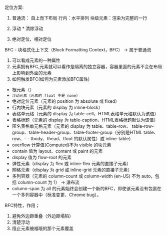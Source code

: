 定位方案:
1. 普通流：
自上而下布局
行内：水平排列
块级元素：渲染为完整的一行

2. 浮动 * 清除浮动
3. 绝对定位、相对定位

BFC - 块格式化上下文（Block Formatting Context，BFC）  -> 属于普通流
1. 可以看成元素的一种属性
2. 元素拥有BFC,元素就可以看作是隔离的独立容器，容器里面的元素不会在布局上影响到外面的元素
3. 如何触发BFC(如何为元素添加BFC属性)
  - 根元素（<html>）
  - `浮动元素（元素的 float 不是 none）`
  - 绝对定位元素（元素的 position 为 absolute 或 fixed）
  - 行内块元素（元素的 display 为 inline-block）
  - 表格单元格（元素的 display 为 table-cell，HTML表格单元格默认为该值）
  - 表格标题（元素的 display 为 table-caption，HTML表格标题默认为该值）
  - 匿名表格单元格元素（元素的 display 为 table、table-row、 table-row-group、table-header-group、table-footer-group（分别是HTML table、row、- - tbody、thead、tfoot 的默认属性）或 inline-table）
  - overflow 计算值(Computed)不为 visible 的块元素
  - contain 值为 layout、content 或 paint 的元素
  - display 值为 flow-root 的元素
  - 弹性元素（display 为 flex 或 inline-flex 元素的直接子元素）
  - 网格元素（display 为 grid 或 inline-grid 元素的直接子元素）
  - 多列容器（元素的 column-count 或 column-width (en-US) 不为 auto，包括 column-count 为 1） -> 瀑布流
  - column-span 为 all 的元素始终会创建一个新的BFC，即使该元素没有包裹在一个多列容器中（标准变更，Chrome bug）。

BFC特性，作用；
1. 避免外边距重叠（外边距塌陷）
2. 清楚浮动
3. 阻止元素被福哦的那个元素覆盖